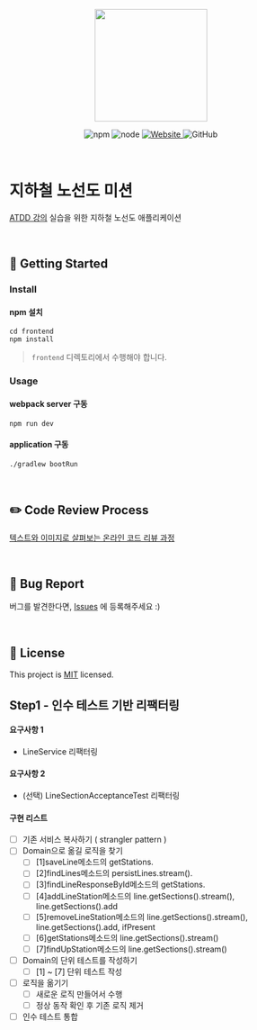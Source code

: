 <p align="center">
    <img width="200px;" src="https://raw.githubusercontent.com/woowacourse/atdd-subway-admin-frontend/master/images/main_logo.png"/>
</p>
<p align="center">
  <img alt="npm" src="https://img.shields.io/badge/npm-6.14.15-blue">
  <img alt="node" src="https://img.shields.io/badge/node-14.18.2-blue">
  <a href="https://edu.nextstep.camp/c/R89PYi5H" alt="nextstep atdd">
    <img alt="Website" src="https://img.shields.io/website?url=https%3A%2F%2Fedu.nextstep.camp%2Fc%2FR89PYi5H">
  </a>
  <img alt="GitHub" src="https://img.shields.io/github/license/next-step/atdd-subway-admin">
</p>

<br>

# 지하철 노선도 미션
[ATDD 강의](https://edu.nextstep.camp/c/R89PYi5H) 실습을 위한 지하철 노선도 애플리케이션

<br>

## 🚀 Getting Started

### Install
#### npm 설치
```
cd frontend
npm install
```
> `frontend` 디렉토리에서 수행해야 합니다.

### Usage
#### webpack server 구동
```
npm run dev
```
#### application 구동
```
./gradlew bootRun
```
<br>

## ✏️ Code Review Process
[텍스트와 이미지로 살펴보는 온라인 코드 리뷰 과정](https://github.com/next-step/nextstep-docs/tree/master/codereview)

<br>

## 🐞 Bug Report

버그를 발견한다면, [Issues](https://github.com/next-step/atdd-subway-service/issues) 에 등록해주세요 :)

<br>

## 📝 License

This project is [MIT](https://github.com/next-step/atdd-subway-service/blob/master/LICENSE.md) licensed.

## Step1 - 인수 테스트 기반 리팩터링

#### 요구사항 1
- LineService 리팩터링
#### 요구사항 2
- (선택) LineSectionAcceptanceTest 리팩터링
#### 구현 리스트
- [ ] 기존 서비스 복사하기 ( strangler pattern )
- [ ] Domain으로 옮길 로직을 찾기
    - [ ] [1]saveLine메소드의 getStations.
    - [ ] [2]findLines메소드의 persistLines.stream().
    - [ ] [3]findLineResponseById메소드의 getStations.
    - [ ] [4]addLineStation메소드의 line.getSections().stream(), line.getSections().add
    - [ ] [5]removeLineStation메소드의 line.getSections().stream(), line.getSections().add, ifPresent
    - [ ] [6]getStations메소드의 line.getSections().stream()
    - [ ] [7]findUpStation메소드의 line.getSections().stream()
- [ ] Domain의 단위 테스트를 작성하기
    - [ ] [1] ~ [7] 단위 테스트 작성
- [ ] 로직을 옮기기
    - [ ] 새로운 로직 만들어서 수행
    - [ ] 정상 동작 확인 후 기존 로직 제거 
- [ ] 인수 테스트 통합
